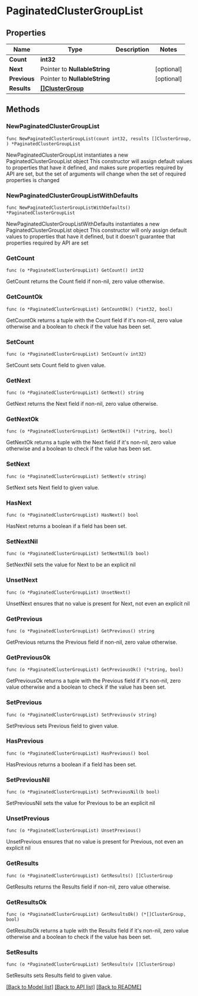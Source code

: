# PaginatedClusterGroupList

## Properties

Name | Type | Description | Notes
------------ | ------------- | ------------- | -------------
**Count** | **int32** |  | 
**Next** | Pointer to **NullableString** |  | [optional] 
**Previous** | Pointer to **NullableString** |  | [optional] 
**Results** | [**[]ClusterGroup**](ClusterGroup.md) |  | 

## Methods

### NewPaginatedClusterGroupList

`func NewPaginatedClusterGroupList(count int32, results []ClusterGroup, ) *PaginatedClusterGroupList`

NewPaginatedClusterGroupList instantiates a new PaginatedClusterGroupList object
This constructor will assign default values to properties that have it defined,
and makes sure properties required by API are set, but the set of arguments
will change when the set of required properties is changed

### NewPaginatedClusterGroupListWithDefaults

`func NewPaginatedClusterGroupListWithDefaults() *PaginatedClusterGroupList`

NewPaginatedClusterGroupListWithDefaults instantiates a new PaginatedClusterGroupList object
This constructor will only assign default values to properties that have it defined,
but it doesn't guarantee that properties required by API are set

### GetCount

`func (o *PaginatedClusterGroupList) GetCount() int32`

GetCount returns the Count field if non-nil, zero value otherwise.

### GetCountOk

`func (o *PaginatedClusterGroupList) GetCountOk() (*int32, bool)`

GetCountOk returns a tuple with the Count field if it's non-nil, zero value otherwise
and a boolean to check if the value has been set.

### SetCount

`func (o *PaginatedClusterGroupList) SetCount(v int32)`

SetCount sets Count field to given value.


### GetNext

`func (o *PaginatedClusterGroupList) GetNext() string`

GetNext returns the Next field if non-nil, zero value otherwise.

### GetNextOk

`func (o *PaginatedClusterGroupList) GetNextOk() (*string, bool)`

GetNextOk returns a tuple with the Next field if it's non-nil, zero value otherwise
and a boolean to check if the value has been set.

### SetNext

`func (o *PaginatedClusterGroupList) SetNext(v string)`

SetNext sets Next field to given value.

### HasNext

`func (o *PaginatedClusterGroupList) HasNext() bool`

HasNext returns a boolean if a field has been set.

### SetNextNil

`func (o *PaginatedClusterGroupList) SetNextNil(b bool)`

 SetNextNil sets the value for Next to be an explicit nil

### UnsetNext
`func (o *PaginatedClusterGroupList) UnsetNext()`

UnsetNext ensures that no value is present for Next, not even an explicit nil
### GetPrevious

`func (o *PaginatedClusterGroupList) GetPrevious() string`

GetPrevious returns the Previous field if non-nil, zero value otherwise.

### GetPreviousOk

`func (o *PaginatedClusterGroupList) GetPreviousOk() (*string, bool)`

GetPreviousOk returns a tuple with the Previous field if it's non-nil, zero value otherwise
and a boolean to check if the value has been set.

### SetPrevious

`func (o *PaginatedClusterGroupList) SetPrevious(v string)`

SetPrevious sets Previous field to given value.

### HasPrevious

`func (o *PaginatedClusterGroupList) HasPrevious() bool`

HasPrevious returns a boolean if a field has been set.

### SetPreviousNil

`func (o *PaginatedClusterGroupList) SetPreviousNil(b bool)`

 SetPreviousNil sets the value for Previous to be an explicit nil

### UnsetPrevious
`func (o *PaginatedClusterGroupList) UnsetPrevious()`

UnsetPrevious ensures that no value is present for Previous, not even an explicit nil
### GetResults

`func (o *PaginatedClusterGroupList) GetResults() []ClusterGroup`

GetResults returns the Results field if non-nil, zero value otherwise.

### GetResultsOk

`func (o *PaginatedClusterGroupList) GetResultsOk() (*[]ClusterGroup, bool)`

GetResultsOk returns a tuple with the Results field if it's non-nil, zero value otherwise
and a boolean to check if the value has been set.

### SetResults

`func (o *PaginatedClusterGroupList) SetResults(v []ClusterGroup)`

SetResults sets Results field to given value.



[[Back to Model list]](../README.md#documentation-for-models) [[Back to API list]](../README.md#documentation-for-api-endpoints) [[Back to README]](../README.md)


